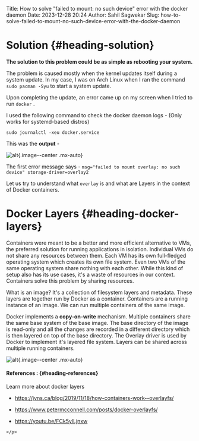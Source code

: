 Title: How to solve "failed to mount: no such device" error with the docker daemon
Date: 2023-12-28 20:24
Author: Sahil Sagwekar
Slug: how-to-solve-failed-to-mount-no-such-device-error-with-the-docker-daemon

Solution {#heading-solution}
========

**The solution to this problem could be as simple as rebooting your system.**

The problem is caused mostly when the kernel updates itself during a system update. In my case, I was on Arch Linux when I ran the command `sudo pacman -Syu` to start a system update.

Upon completing the update, an error came up on my screen when I tried to run `docker` .

I used the following command to check the docker daemon logs - (Only works for systemd-based distros)

    sudo journalctl -xeu docker.service

This was the **output** -

![alt](https://cdn.hashnode.com/res/hashnode/image/upload/v1703598770959/abade4a3-c9dc-419d-b89b-b2289e59949c.png){.image--center .mx-auto}

The first error message says - `msg="failed to mount overlay: no such device" storage-driver=overlay2`

Let us try to understand what `overlay` is and what are Layers in the context of Docker containers.

Docker Layers {#heading-docker-layers}
=============

Containers were meant to be a better and more efficient alternative to VMs, the preferred solution for running applications in isolation. Individual VMs do not share any resources between them. Each VM has its own full-fledged operating system which creates its own file system. Even two VMs of the same operating system share nothing with each other. While this kind of setup also has its use cases, it's a waste of resources in our context. Containers solve this problem by sharing resources.

What is an image? It's a collection of filesystem layers and metadata. These layers are together run by Docker as a container. Containers are a running instance of an image. We can run multiple containers of the same image.

Docker implements a **copy-on-write** mechanism. Multiple containers share the same base system of the base image. The base directory of the image is read-only and all the changes are recorded in a different directory which is then layered on top of the base directory. The Overlay driver is used by Docker to implement it's layered file system. Layers can be shared across multiple running containers.

![alt](https://cdn.hashnode.com/res/hashnode/image/upload/v1703792704561/f1a4cdf8-1f5d-4fba-a2e0-26403830724f.png){.image--center .mx-auto}

#### References : {#heading-references}

Learn more about docker layers

-   <https://jvns.ca/blog/2019/11/18/how-containers-work--overlayfs/>

-   <https://www.petermcconnell.com/posts/docker-overlayfs/>

-   <https://youtu.be/FCk5ylLjnxw>

```{=html}
</p>
```
